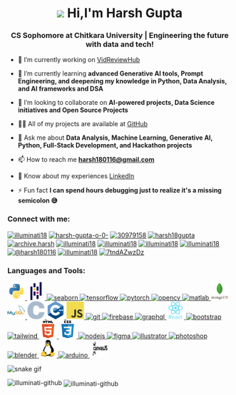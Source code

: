 <h1 align="center">
  <img src="https://em-content.zobj.net/source/microsoft-teams/363/waving-hand_light-skin-tone_1f44b-1f3fb_1f3fb.png" width="35"> Hi,I'm Harsh Gupta</h1>
<h3 align="center">CS Sophomore at Chitkara University | Engineering the future with data and tech!</h3>


- 🔭 I’m currently working on [VidReviewHub](https://github.com/IlluMinati-Github/VidReviewHub)

- 🌱 I’m currently learning **advanced Generative AI tools, Prompt Engineering, and deepening my knowledge in Python, Data Analysis, and AI frameworks and DSA**

- 👯 I’m looking to collaborate on **AI-powered projects, Data Science initiatives and Open Source Projects**

- 👨‍💻 All of my projects are available at [GitHub](https://github.com/IlluMinati-Github)

- 💬 Ask me about **Data Analysis, Machine Learning, Generative AI, Python, Full-Stack Development, and Hackathon projects**

- 📫 How to reach me **harsh180116@gmail.com**

- 📄 Know about my experiences [LinkedIn](https://www.linkedin.com/in/harsh-gupta-o-0-/)

- ⚡ Fun fact **I can spend hours debugging just to realize it's a missing semicolon 😅**

<h3 align="left">Connect with me:</h3>
<p align="left">
<a href="https://dev.to/illuminati18" target="blank"><img align="center" src="https://raw.githubusercontent.com/rahuldkjain/github-profile-readme-generator/master/src/images/icons/Social/devto.svg" alt="illuminati18" height="30" width="40" /></a>
<a href="https://linkedin.com/in/harsh-gupta-o-0-" target="blank"><img align="center" src="https://raw.githubusercontent.com/rahuldkjain/github-profile-readme-generator/master/src/images/icons/Social/linked-in-alt.svg" alt="harsh-gupta-o-0-" height="30" width="40" /></a>
<a href="https://stackoverflow.com/users/30979158" target="blank"><img align="center" src="https://raw.githubusercontent.com/rahuldkjain/github-profile-readme-generator/master/src/images/icons/Social/stack-overflow.svg" alt="30979158" height="30" width="40" /></a>
<a href="https://kaggle.com/harsh18gupta" target="blank"><img align="center" src="https://raw.githubusercontent.com/rahuldkjain/github-profile-readme-generator/master/src/images/icons/Social/kaggle.svg" alt="harsh18gupta" height="30" width="40" /></a>
<a href="https://instagram.com/archive.harsh" target="blank"><img align="center" src="https://raw.githubusercontent.com/rahuldkjain/github-profile-readme-generator/master/src/images/icons/Social/instagram.svg" alt="archive.harsh" height="30" width="40" /></a>
<a href="https://www.codechef.com/users/illuminati18" target="blank"><img align="center" src="https://cdn.brandfetch.io/idM2-b7Taf/w/820/h/318/theme/light/logo.png?c=1dxbfHSJFAPEGdCLU4o5B" alt="illuminati18" height="30" width="40" /></a>
<a href="https://www.hackerrank.com/illuminati18" target="blank"><img align="center" src="https://raw.githubusercontent.com/rahuldkjain/github-profile-readme-generator/master/src/images/icons/Social/hackerrank.svg" alt="illuminati18" height="30" width="40" /></a>
<a href="https://codeforces.com/profile/illuminati18" target="blank"><img align="center" src="https://raw.githubusercontent.com/rahuldkjain/github-profile-readme-generator/master/src/images/icons/Social/codeforces.svg" alt="illuminati18" height="30" width="40" /></a>
<a href="https://www.leetcode.com/illuminati18" target="blank"><img align="center" src="https://raw.githubusercontent.com/rahuldkjain/github-profile-readme-generator/master/src/images/icons/Social/leet-code.svg" alt="illuminati18" height="30" width="40" /></a>
<a href="https://www.hackerearth.com/@harsh180116" target="blank"><img align="center" src="https://cdn.brandfetch.io/idmBoPw34E/w/1000/h/1000/theme/dark/logo.png?c=1dxbfHSJFAPEGdCLU4o5B" alt="@harsh180116" height="30" width="40" /></a>
<a href="https://www.topcoder.com/members/illuminati18" target="blank"><img align="center" src="https://raw.githubusercontent.com/rahuldkjain/github-profile-readme-generator/master/src/images/icons/Social/topcoder.svg" alt="illuminati18" height="30" width="40" /></a>
<a href="https://discord.gg/7tndAZwzDz" target="blank"><img align="center" src="https://raw.githubusercontent.com/rahuldkjain/github-profile-readme-generator/master/src/images/icons/Social/discord.svg" alt="7tndAZwzDz" height="30" width="40" /></a>
</p>

<h3 align="left">Languages and Tools:</h3>
<p align="left">
  
  <!-- Python and Data Science Core -->
  <a href="https://www.python.org" target="_blank" rel="noreferrer"> 
    <img src="https://raw.githubusercontent.com/devicons/devicon/master/icons/python/python-original.svg" alt="python" width="40" height="40"/> 
  </a>
  <a href="https://pandas.pydata.org/" target="_blank" rel="noreferrer"> 
    <img src="https://raw.githubusercontent.com/devicons/devicon/2ae2a900d2f041da66e950e4d48052658d850630/icons/pandas/pandas-original.svg" alt="pandas" width="40" height="40"/> 
  </a>
  <a href="https://seaborn.pydata.org/" target="_blank" rel="noreferrer"> 
    <img src="https://seaborn.pydata.org/_images/logo-mark-lightbg.svg" alt="seaborn" width="40" height="40"/> 
  </a>
  <a href="https://www.tensorflow.org" target="_blank" rel="noreferrer"> 
    <img src="https://www.vectorlogo.zone/logos/tensorflow/tensorflow-icon.svg" alt="tensorflow" width="40" height="40"/> 
  </a>
  <a href="https://pytorch.org/" target="_blank" rel="noreferrer"> 
    <img src="https://www.vectorlogo.zone/logos/pytorch/pytorch-icon.svg" alt="pytorch" width="40" height="40"/> 
  </a>
  <a href="https://opencv.org/" target="_blank" rel="noreferrer"> 
    <img src="https://www.vectorlogo.zone/logos/opencv/opencv-icon.svg" alt="opencv" width="40" height="40"/> 
  </a>
  <a href="https://www.mathworks.com/" target="_blank" rel="noreferrer"> 
    <img src="https://upload.wikimedia.org/wikipedia/commons/2/21/Matlab_Logo.png" alt="matlab" width="40" height="40"/> 
  </a>
  
  <!-- Databases -->
  <a href="https://www.mongodb.com/" target="_blank" rel="noreferrer"> 
    <img src="https://raw.githubusercontent.com/devicons/devicon/master/icons/mongodb/mongodb-original-wordmark.svg" alt="mongodb" width="40" height="40"/> 
  </a>
  
  <a href="https://img.icons8.com/?size=100&id=19672&format=png&color=000000/" target="_blank" rel="noreferrer"> 
    <img src="https://raw.githubusercontent.com/devicons/devicon/master/icons/mysql/mysql-original-wordmark.svg" alt="mysql" width="40" height="40"/> 
  </a>

  <!-- Programming Languages -->
  <a href="https://www.cprogramming.com/" target="_blank" rel="noreferrer"> 
    <img src="https://raw.githubusercontent.com/devicons/devicon/master/icons/c/c-original.svg" alt="c" width="40" height="40"/> 
  </a>
  <a href="https://www.w3schools.com/cpp/" target="_blank" rel="noreferrer"> 
    <img src="https://raw.githubusercontent.com/devicons/devicon/master/icons/cplusplus/cplusplus-original.svg" alt="cplusplus" width="40" height="40"/> 
  </a>
  <a href="https://developer.mozilla.org/en-US/docs/Web/JavaScript" target="_blank" rel="noreferrer"> 
    <img src="https://raw.githubusercontent.com/devicons/devicon/master/icons/javascript/javascript-original.svg" alt="javascript" width="40" height="40"/> 
  </a>

  <!-- Version Control & Cloud -->
  <a href="https://git-scm.com/" target="_blank" rel="noreferrer"> 
    <img src="https://www.vectorlogo.zone/logos/git-scm/git-scm-icon.svg" alt="git" width="40" height="40"/> 
  </a>
  <a href="https://firebase.google.com/" target="_blank" rel="noreferrer"> 
    <img src="https://www.vectorlogo.zone/logos/firebase/firebase-icon.svg" alt="firebase" width="40" height="40"/> 
  </a>
  <a href="https://graphql.org" target="_blank" rel="noreferrer"> 
    <img src="https://www.vectorlogo.zone/logos/graphql/graphql-icon.svg" alt="graphql" width="40" height="40"/> 
  </a>

  <!-- Frontend (Optional for DS Web Apps) -->
  <a href="https://reactjs.org/" target="_blank" rel="noreferrer"> 
    <img src="https://raw.githubusercontent.com/devicons/devicon/master/icons/react/react-original-wordmark.svg" alt="react" width="40" height="40"/> 
  </a>
  <a href="https://getbootstrap.com" target="_blank" rel="noreferrer"> 
    <img src="https://img.icons8.com/?size=100&id=PndQWK6M1Hjo&format=png&color=000000" alt="bootstrap" width="40" height="40"/> 
  </a>
  <a href="https://tailwindcss.com/" target="_blank" rel="noreferrer"> 
    <img src="https://www.vectorlogo.zone/logos/tailwindcss/tailwindcss-icon.svg" alt="tailwind" width="40" height="40"/> 
  </a>
  <a href="https://www.w3.org/html/" target="_blank" rel="noreferrer"> 
    <img src="https://raw.githubusercontent.com/devicons/devicon/master/icons/html5/html5-original-wordmark.svg" alt="html5" width="40" height="40"/> 
  </a>
  <a href="https://www.w3schools.com/css/" target="_blank" rel="noreferrer"> 
    <img src="https://raw.githubusercontent.com/devicons/devicon/master/icons/css3/css3-original-wordmark.svg" alt="css3" width="40" height="40"/> 
  </a>
  <a href="https://nodejs.org" target="_blank" rel="noreferrer"> 
    <img src="https://img.icons8.com/?size=100&id=ouWtcsgDBiwO&format=png&color=000000" alt="nodejs" width="40" height="40"/> 
  </a>

  <!-- UI/UX and Design -->
  <a href="https://www.figma.com/" target="_blank" rel="noreferrer"> 
    <img src="https://www.vectorlogo.zone/logos/figma/figma-icon.svg" alt="figma" width="40" height="40"/> 
  </a>
  <a href="https://www.adobe.com/in/products/illustrator.html" target="_blank" rel="noreferrer"> 
    <img src="https://www.vectorlogo.zone/logos/adobe_illustrator/adobe_illustrator-icon.svg" alt="illustrator" width="40" height="40"/> 
  </a>
  <a href="https://www.photoshop.com/en" target="_blank" rel="noreferrer"> 
    <img src="https://img.icons8.com/?size=100&id=13677&format=png&color=000000" alt="photoshop" width="40" height="40"/> 
  </a>
  <a href="https://www.blender.org/" target="_blank" rel="noreferrer"> 
    <img src="https://download.blender.org/branding/community/blender_community_badge_white.svg" alt="blender" width="40" height="40"/> 
  </a>

  <!-- Additional Tools -->
  <a href="https://www.linux.org/" target="_blank" rel="noreferrer"> 
    <img src="https://raw.githubusercontent.com/devicons/devicon/master/icons/linux/linux-original.svg" alt="linux" width="40" height="40"/> 
  </a>
  <a href="https://www.arduino.cc/" target="_blank" rel="noreferrer"> 
    <img src="https://cdn.worldvectorlogo.com/logos/arduino-1.svg" alt="arduino" width="40" height="40"/> 
  </a>
  <a href="https://canvasjs.com" target="_blank" rel="noreferrer"> 
    <img src="https://raw.githubusercontent.com/Hardik0307/Hardik0307/master/assets/canvasjs-charts.svg" alt="canvasjs" width="40" height="40"/> 
  </a>

</p>

  
![snake gif](https://github.com/fvcksptnngrh/fvcksptnngrh/blob/output/github-snake-dark.svg)

</div>
<p><img align="left" src="https://github-readme-stats.vercel.app/api/top-langs?username=illuminati-github&show_icons=true&locale=en&layout=compact" alt="illuminati-github" /></p>

<p>&nbsp;<img align="center" src="https://github-readme-stats.vercel.app/api?username=illuminati-github&show_icons=true&locale=en" alt="illuminati-github" /></p>
